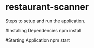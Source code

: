 # restaurant-scanner


Steps to setup and run the application. 

#Installing Dependencies
npm install

#Starting Application
npm start
